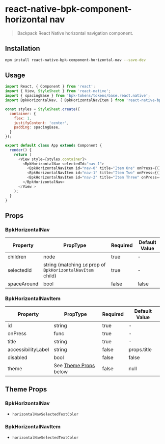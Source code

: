 # react-native-bpk-component-horizontal nav

> Backpack React Native horizontal navigation component.

## Installation

```sh
npm install react-native-bpk-component-horizontal-nav --save-dev
```

## Usage

```js
import React, { Component } from 'react';
import { View, StyleSheet } from 'react-native';
import { spacingBase } from 'bpk-tokens/tokens/base.react.native';
import BpkHorizontalNav, { BpkHorizontalNavItem } from 'react-native-bpk-component-horizontal-nav';

const styles = StyleSheet.create({
  container: {
    flex: 1,
    justifyContent: 'center',
    padding: spacingBase,
  }
});

export default class App extends Component {
  render() {
    return (
      <View style={styles.container}>
        <BpkHorizontalNav selectedId="nav-1">
          <BpkHorizontalNavItem id="nav-0" title="Item One" onPress={() => {}} />
          <BpkHorizontalNavItem id="nav-1" title="Item Two" onPress={() => {}} />
          <BpkHorizontalNavItem id="nav-2" title="Item Three" onPress={() => {}} />
        </BpkHorizontalNav>
      </View >
    );
  }
}
```

## Props

### BpkHorizontalNav

| Property            | PropType                                                    | Required | Default Value |
| -----------         | ----------------------------------------------------------- | -------- | ------------- |
| children            | node                                                        | true     | -             |
| selectedId          | string (matching `id` prop of `BpkHorizontalNavItem` child) | true     | -             |
| spaceAround         | bool                                                        | false    | false         |

### BpkHorizontalNavItem

| Property            | PropType                              | Required | Default Value |
| -----------         | ------------------------------------- | -------- | ------------- |
| id                  | string                                | true     | -             |
| onPress             | func                                  | true     | -             |
| title               | string                                | true     | -             |
| accessibilityLabel  | string                                | false    | props.title   |
| disabled            | bool                                  | false    | false         |
| theme               | See [Theme Props](#theme-props) below | false    | null          |


## Theme Props

### BpkHorizontalNav

* `horizontalNavSelectedTextColor`

### BpkHorizontalNavItem

* `horizontalNavSelectedTextColor`
